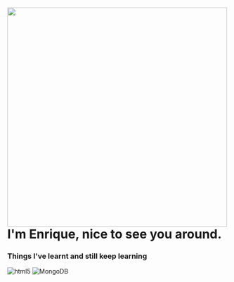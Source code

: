 <h1><img src="https://media.tenor.com/RQVsMkLH-_wAAAAj/pepe.gif" width="500" height="500""/> I'm Enrique, nice to see you around.</h1>




<h3>Things I've learnt and still keep learning</h3>
<p>
  <img alt="html5" src="https://img.shields.io/badge/-HTML5-E34F26?style=flat-square&logo=html5&logoColor=white" />
  <img alt="MongoDB" src="https://img.shields.io/badge/-MongoDB-13aa52?style=flat-square&logo=mongodb&logoColor=white" />
</p>
